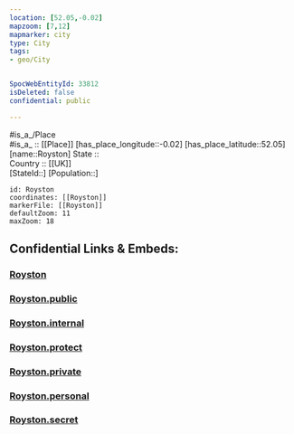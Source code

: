 ```yaml
---
location: [52.05,-0.02] 
mapzoom: [7,12] 
mapmarker: city 
type: City
tags:
- geo/City


SpocWebEntityId: 33812
isDeleted: false
confidential: public

---
```

#is_a_/Place  
#is_a_ :: [[Place]] 
[has_place_longitude::-0.02] 
[has_place_latitude::52.05] 
[name::Royston] 
State ::  
Country :: [[UK]]  
[StateId::] 
[Population::] 



```leaflet
id: Royston
coordinates: [[Royston]] 
markerFile: [[Royston]] 
defaultZoom: 11 
maxZoom: 18
```


## Confidential Links & Embeds: 

### [Royston](/_Standards/Earth/Continent/Europe/Europe~North/UK/England/Regions~England/East_of_England/Cambridgeshire/cities~Cambridgeshire/Cambridgeshire~South/cities~SouthCambridgeshire/Royston.md) 

### [Royston.public](/_public/Earth/Continent/Europe/Europe~North/UK/England/Regions~England/East_of_England/Cambridgeshire/cities~Cambridgeshire/Cambridgeshire~South/cities~SouthCambridgeshire/Royston.public.md) 

### [Royston.internal](/_internal/Earth/Continent/Europe/Europe~North/UK/England/Regions~England/East_of_England/Cambridgeshire/cities~Cambridgeshire/Cambridgeshire~South/cities~SouthCambridgeshire/Royston.internal.md) 

### [Royston.protect](/_protect/Earth/Continent/Europe/Europe~North/UK/England/Regions~England/East_of_England/Cambridgeshire/cities~Cambridgeshire/Cambridgeshire~South/cities~SouthCambridgeshire/Royston.protect.md) 

### [Royston.private](/_private/Earth/Continent/Europe/Europe~North/UK/England/Regions~England/East_of_England/Cambridgeshire/cities~Cambridgeshire/Cambridgeshire~South/cities~SouthCambridgeshire/Royston.private.md) 

### [Royston.personal](/_personal/Earth/Continent/Europe/Europe~North/UK/England/Regions~England/East_of_England/Cambridgeshire/cities~Cambridgeshire/Cambridgeshire~South/cities~SouthCambridgeshire/Royston.personal.md) 

### [Royston.secret](/_secret/Earth/Continent/Europe/Europe~North/UK/England/Regions~England/East_of_England/Cambridgeshire/cities~Cambridgeshire/Cambridgeshire~South/cities~SouthCambridgeshire/Royston.secret.md)

